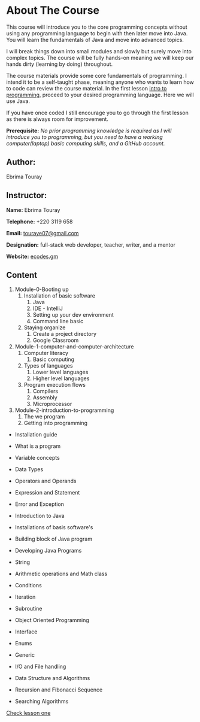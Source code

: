 # About The Course

This course will introduce you to the core programming concepts without using any programming language to begin with then later move into Java. You will learn the fundamentals of Java and move into advanced topics.

I will break things down into small modules and slowly but surely move into complex topics. The course will be fully hands-on meaning we will keep our hands dirty (learning by doing) throughout.

The course materials provide some core fundamentals of programming. I intend it to be a self-taught phase, meaning anyone who wants to learn how to code can review the course material.  In the first lesson [intro to programming](https://github.com/touraye/under-doz/tree/main/intro-to-programming), proceed to your desired programming language. Here we will use Java.

If you have once coded I still encourage you to go through the first lesson as there is always room for improvement.

**Prerequisite:** *No prior programming knowledge is required as I will introduce you to programming, but you need to have a working computer(laptop) basic computing skills, and a GitHub account.*

## Author:

Ebrima Touray

## Instructor:

**Name:** Ebrima Touray

**Telephone:** +220 3119 658

**Email:** touraye07@gmail.com

**Designation:** full-stack web developer, teacher, writer, and a mentor

**Website:** [ecodes.gm](https://www.ecodes.gm) 

## Content

1. Module-0-Booting up
   1. Installation of basic software
      1. Java
      2. IDE - IntelliJ
      3. Setting up your dev environment
      4. Command line basic
   3. Staying organize
      1. Create a project directory
      1. Google Classroom
2. Module-1-computer-and-computer-architecture
   1. Computer literacy
      1. Basic computing
   2. Types of languages
      1. Lower level languages
      2. Higher level languages
   3. Program execution flows
      1. Compilers
      2. Assembly
      3. Microprocessor
3. Module-2-introduction-to-programming
   1. The we program
   1. Getting into programming

* Installation guide 

* What is a program
* Variable concepts
* Data Types
* Operators and Operands
* Expression and Statement
* Error and Exception
* Introduction to Java 
* Installations of basis software's
* Building block of Java program
* Developing Java Programs
* String
* Arithmetic operations and Math class
* Conditions
* Iteration
* Subroutine
* Object Oriented Programming
* Interface
* Enums
* Generic
* I/O and File handling
* Data Structure and Algorithms
* Recursion and Fibonacci Sequence
* Searching Algorithms

[Check lesson one](https://github.com/touraye/under-doz/blob/main/101-programming/L101-the-way-we-program.md)
